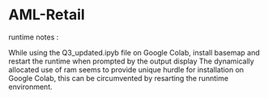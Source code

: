 # AML-Retail

runtime notes : 

While using the Q3_updated.ipyb file on Google Colab, install basemap and restart the runtime when prompted by the output display
The dynamically allocated use of ram seems to provide unique hurdle for installation on Google Colab, this can be circumvented by resarting the runntime environment.

